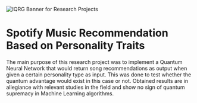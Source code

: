 ![IQRG Banner for Research Projects](../IQRG_Banner_Research_Projects_2024.png)

# Spotify Music Recommendation Based on Personality Traits

The main purpose of this research project was to implement a Quantum Neural Network that would return song recommendations as output when given a certain personality type as input. This was done to test whether the quantum advantage would exist in this case or not. Obtained results are in allegiance with relevant studies in the field and show no sign of quantum supremacy in Machine Learning algorithms.
